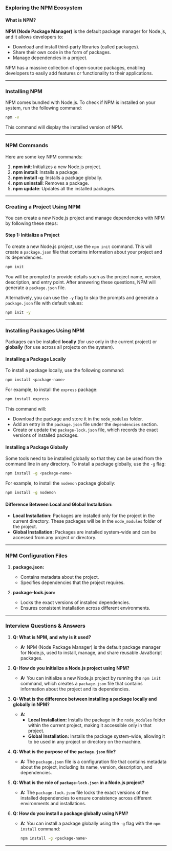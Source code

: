 ### **Exploring the NPM Ecosystem**

#### What is NPM?

**NPM (Node Package Manager)** is the default package manager for Node.js, and it allows developers to:
- Download and install third-party libraries (called packages).
- Share their own code in the form of packages.
- Manage dependencies in a project.

NPM has a massive collection of open-source packages, enabling developers to easily add features or functionality to their applications.

---

### **Installing NPM**

NPM comes bundled with Node.js. To check if NPM is installed on your system, run the following command:

```bash
npm -v
```

This command will display the installed version of NPM.

---

### **NPM Commands**

Here are some key NPM commands:

1. **npm init**: Initializes a new Node.js project.
2. **npm install**: Installs a package.
3. **npm install -g**: Installs a package globally.
4. **npm uninstall**: Removes a package.
5. **npm update**: Updates all the installed packages.

---

### **Creating a Project Using NPM**

You can create a new Node.js project and manage dependencies with NPM by following these steps:

#### **Step 1: Initialize a Project**

To create a new Node.js project, use the `npm init` command. This will create a `package.json` file that contains information about your project and its dependencies.

```bash
npm init
```

You will be prompted to provide details such as the project name, version, description, and entry point. After answering these questions, NPM will generate a `package.json` file.

Alternatively, you can use the `-y` flag to skip the prompts and generate a `package.json` file with default values:

```bash
npm init -y
```

---

### **Installing Packages Using NPM**

Packages can be installed **locally** (for use only in the current project) or **globally** (for use across all projects on the system).

#### **Installing a Package Locally**

To install a package locally, use the following command:

```bash
npm install <package-name>
```

For example, to install the `express` package:

```bash
npm install express
```

This command will:
- Download the package and store it in the `node_modules` folder.
- Add an entry in the `package.json` file under the `dependencies` section.
- Create or update the `package-lock.json` file, which records the exact versions of installed packages.

#### **Installing a Package Globally**

Some tools need to be installed globally so that they can be used from the command line in any directory. To install a package globally, use the `-g` flag:

```bash
npm install -g <package-name>
```

For example, to install the `nodemon` package globally:

```bash
npm install -g nodemon
```

#### **Difference Between Local and Global Installation:**
- **Local Installation:** Packages are installed only for the project in the current directory. These packages will be in the `node_modules` folder of the project.
- **Global Installation:** Packages are installed system-wide and can be accessed from any project or directory.

---

### **NPM Configuration Files**

1. **package.json:**
   - Contains metadata about the project.
   - Specifies dependencies that the project requires.

2. **package-lock.json:**
   - Locks the exact versions of installed dependencies.
   - Ensures consistent installation across different environments.

---

### **Interview Questions & Answers**

1. **Q: What is NPM, and why is it used?**
   - **A:** NPM (Node Package Manager) is the default package manager for Node.js, used to install, manage, and share reusable JavaScript packages.

2. **Q: How do you initialize a Node.js project using NPM?**
   - **A:** You can initialize a new Node.js project by running the `npm init` command, which creates a `package.json` file that contains information about the project and its dependencies.

3. **Q: What is the difference between installing a package locally and globally in NPM?**
   - **A:** 
     - **Local Installation:** Installs the package in the `node_modules` folder within the current project, making it accessible only in that project.
     - **Global Installation:** Installs the package system-wide, allowing it to be used in any project or directory on the machine.

4. **Q: What is the purpose of the `package.json` file?**
   - **A:** The `package.json` file is a configuration file that contains metadata about the project, including its name, version, description, and dependencies.

5. **Q: What is the role of `package-lock.json` in a Node.js project?**
   - **A:** The `package-lock.json` file locks the exact versions of the installed dependencies to ensure consistency across different environments and installations.

6. **Q: How do you install a package globally using NPM?**
   - **A:** You can install a package globally using the `-g` flag with the `npm install` command:
     ```bash
     npm install -g <package-name>
     ```

---